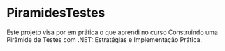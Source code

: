 # PiramidesTestes

Este projeto visa por em prática o que aprendi no curso Construindo uma Pirâmide de Testes com .NET: Estratégias e Implementação Prática.
